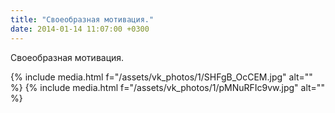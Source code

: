 ```yaml
---
title: "Своеобразная мотивация."
date: 2014-01-14 11:07:00 +0300
---
```


Своеобразная мотивация.


{% include media.html f="/assets/vk_photos/1/SHFgB_OcCEM.jpg" alt="" %}
{% include media.html f="/assets/vk_photos/1/pMNuRFIc9vw.jpg" alt="" %}
